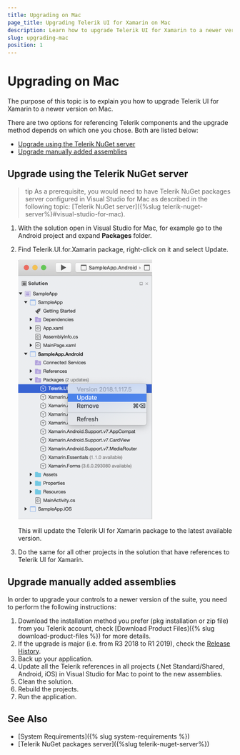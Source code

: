 ```yaml
---
title: Upgrading on Mac
page_title: Upgrading Telerik UI for Xamarin on Mac
description: Learn how to upgrade Telerik UI for Xamarin to a newer version on Mac
slug: upgrading-mac
position: 1
---
```


# Upgrading on Mac

The purpose of this topic is to explain you how to upgrade Telerik UI for Xamarin to a newer version on Mac. 

There are two options for referencing Telerik components and the upgrade method depends on which one you chose. Both are listed below:

* [Upgrade using the Telerik NuGet server](#upgrade-using-the-telerik-nuget-server)
* [Upgrade manually added assemblies](#upgrade-manually-added-assemblies)

## Upgrade using the Telerik NuGet server

>tip As a prerequisite, you would need to have Telerik NuGet packages server configured in Visual Studio for Mac as described in the following topic: [Telerik NuGet server]({%slug telerik-nuget-server%}#visual-studio-for-mac). 

1.  With the solution open in Visual Studio for Mac, for example go to the Android project and expand __Packages__ folder.
2.  Find Telerik.UI.for.Xamarin package, right-click on it and select Update.

	![Update nuget package](images/nuget_upgrade_mac.png)
	
	This will update the Telerik UI for Xamarin package to the latest available version.
3.  Do the same for all other projects in the solution that have references to Telerik UI for Xamarin.

## Upgrade manually added assemblies

In order to upgrade your controls to a newer version of the suite, you need to perform the following instructions:

1. Download the installation method you prefer (pkg installation or zip file) from you Telerik account, check [Download Product Files]({% slug download-product-files %}) for more details.
2. If the upgrade is major (i.e. from R3 2018 to R1 2019), check the [Release History](https://www.telerik.com/support/whats-new/xamarin-ui/release-history).
3. Back up your application.
4. Update all the Telerik references in all projects (.Net Standard/Shared, Android, iOS) in Visual Studio for Mac to point to the new assemblies.
5. Clean the solution.
6. Rebuild the projects.
7. Run the application.

## See Also

- [System Requirements]({% slug system-requirements %})
- [Telerik NuGet packages server]({%slug telerik-nuget-server%})
